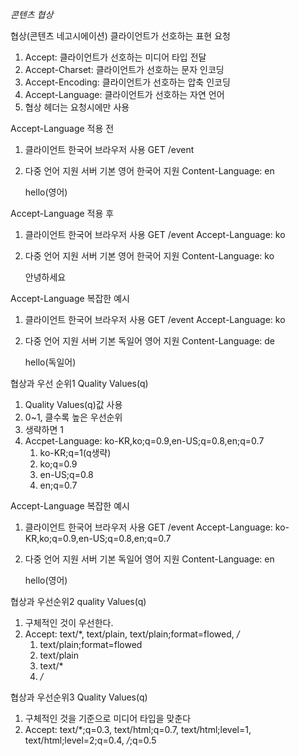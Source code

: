 *콘텐츠 협상*

협상(콘텐츠 네고시에이션)
클라이언트가 선호하는 표현 요청
1. Accept: 클라이언트가 선호하는 미디어 타입 전달
2. Accept-Charset: 클라이언트가 선호하는 문자 인코딩
3. Accept-Encoding: 클라이언트가 선호하는 압축 인코딩
4. Accept-Language: 클라이언트가 선호하는 자연 언어
5. 협상 헤더는 요청시에만 사용

Accept-Language 적용 전
1. 클라이언트
    한국어 브라우저 사용
    GET /event
2. 다중 언어 지원 서버
    기본 영어
    한국어 지원
    Content-Language: en
    
    hello(영어)

Accept-Language 적용 후
1. 클라이언트
    한국어 브라우저 사용
    GET /event
    Accept-Language: ko
2. 다중 언어 지원 서버
    기본 영어
    한국어 지원
    Content-Language: ko
    
    안녕하세요

Accept-Language 복잡한 예시
1. 클라이언트
    한국어 브라우저 사용
    GET /event
    Accept-Language: ko
2. 다중 언어 지원 서버
    기본 독일어
    영어 지원
    Content-Language: de
    
    hello(독일어)

협상과 우선 순위1
Quality Values(q)
1. Quality Values(q)값 사용
2. 0~1, 클수록 높은 우선순위
3. 생략하면 1
4. Accpet-Language: ko-KR,ko;q=0.9,en-US;q=0.8,en;q=0.7
    1) ko-KR;q=1(q생략)
    2) ko;q=0.9
    3) en-US;q=0.8
    4) en;q=0.7

Accept-Language 복잡한 예시
1. 클라이언트
    한국어 브라우저 사용
    GET /event
    Accept-Language: ko-KR,ko;q=0.9,en-US;q=0.8,en;q=0.7
2. 다중 언어 지원 서버
    기본 독일어
    영어 지원
    Content-Language: en
    
    hello(영어)

협상과 우선순위2
quality Values(q)
1. 구체적인 것이 우선한다.
2. Accept: text/*, text/plain, text/plain;format=flowed, */*
    1. text/plain;format=flowed
    2. text/plain
    3. text/*
    4. */*

협상과 우선순위3
Quality Values(q)
1. 구체적인 것을 기준으로 미디어 타입을 맞춘다
2. Accept:  text/*;q=0.3, text/html;q=0.7, text/html;level=1,
            text/html;level=2;q=0.4, */*;q=0.5